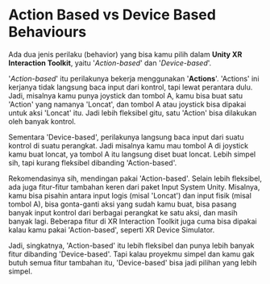 # Action Based vs Device Based Behaviours

Ada dua jenis perilaku (behavior) yang bisa kamu pilih dalam **Unity XR Interaction Toolkit**, yaitu '_Action-based_' dan '_Device-based_'.

'_Action-based_' itu perilakunya bekerja menggunakan '**Actions**'. 'Actions' ini kerjanya tidak langsung baca input dari kontrol, tapi lewat perantara dulu. Jadi, misalnya kamu punya joystick dan tombol A, kamu bisa buat satu 'Action' yang namanya 'Loncat', dan tombol A atau joystick bisa dipakai untuk aksi 'Loncat' itu. Jadi lebih fleksibel gitu, satu 'Action' bisa dilakukan oleh banyak kontrol.

Sementara 'Device-based', perilakunya langsung baca input dari suatu kontrol di suatu perangkat. Jadi misalnya kamu mau tombol A di joystick kamu buat loncat, ya tombol A itu langsung diset buat loncat. Lebih simpel sih, tapi kurang fleksibel dibanding 'Action-based'.

Rekomendasinya sih, mendingan pakai 'Action-based'. Selain lebih fleksibel, ada juga fitur-fitur tambahan keren dari paket Input System Unity. Misalnya, kamu bisa pisahin antara input logis (misal 'Loncat') dan input fisik (misal tombol A), bisa gonta-ganti aksi yang sudah kamu buat, bisa pasang banyak input kontrol dari berbagai perangkat ke satu aksi, dan masih banyak lagi. Beberapa fitur di XR Interaction Toolkit juga cuma bisa dipakai kalau kamu pakai 'Action-based', seperti XR Device Simulator.

Jadi, singkatnya, 'Action-based' itu lebih fleksibel dan punya lebih banyak fitur dibanding 'Device-based'. Tapi kalau proyekmu simpel dan kamu gak butuh semua fitur tambahan itu, 'Device-based' bisa jadi pilihan yang lebih simpel.
